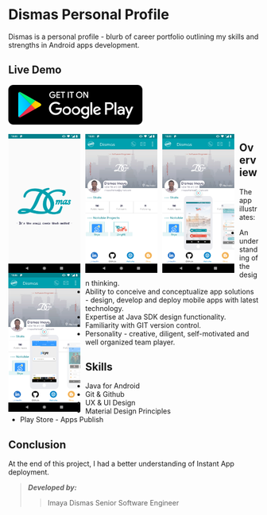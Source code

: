 # Dismas Personal Profile

Dismas is a personal profile - blurb of career portfolio outlining my skills and strengths in Android apps development.


## Live Demo
[![Get it on Google Play](https://github.com/ImayaDismas/Dismas/blob/develop/images/download_on_the_play_store_badge.svg)](https://play.google.com/store/apps/details?id=inc.smart.solutions.imayaprofile)

<p align="center">
  <img src="https://github.com/ImayaDismas/Dismas/blob/develop/images/Screenshot_20200220-150518.png" width="145" height="280" style="float: left; margin-right: 10px;">
  <img src="https://github.com/ImayaDismas/Dismas/blob/develop/images/Screenshot_20200220-150528.png" width="145" height="280" style="float: left; margin-right: 10px;">
  <img src="https://github.com/ImayaDismas/Dismas/blob/develop/images/Screenshot_20200220-150550.png" width="145" height="280" style="float: left; margin-right: 10px;">
  <img src="https://github.com/ImayaDismas/Dismas/blob/develop/images/Screenshot_20200220-150603.png" width="145" height="280" style="float: left; margin-right: 10px;">
</p>


## Overview 
The app illustrates:

- An understanding of the design thinking.
- Ability to conceive and conceptualize app solutions - design, develop and deploy mobile apps with latest technology.
- Expertise at Java SDK design functionality.
- Familiarity with GIT version control.
- Personality - creative, diligent, self-motivated and well organized team player.


## Skills
- Java for Android
- Git & Github
- UX & UI Design
- Material Design Principles
- Play Store - Apps Publish


## Conclusion
At the end of this project, I had a better understanding of Instant App deployment.


>_**Developed by:**_
>> Imaya Dismas
>> Senior Software Engineer